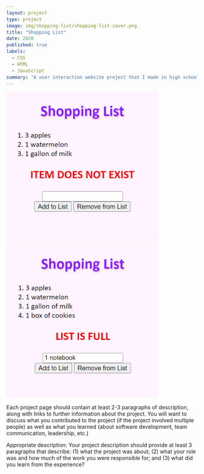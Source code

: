 ```yaml
---
layout: project
type: project
image: img/shopping-list/shopping-list-cover.png
title: "Shopping List"
date: 2020
published: true
labels:
  - CSS
  - HTML
  - JavaScript
summary: "A user interaction website project that I made in high school."
---
```


<div class="text-center">
  <img width="400px" src="../img/shopping-list/dne.png" >
  <img width="400px" src="../img/shopping-list/full.png" >
</div>

Each project page should contain at least 2-3 paragraphs of description, along with links to further information about the project. You will want to discuss what you contributed to the project (if the project involved multiple people) as well as what you learned (about software development, team communication, leadership, etc.)

Appropriate description: Your project description should provide at least 3 paragraphs that describe: (1) what the project was about; (2) what your role was and how much of the work you were responsible for; and (3) what did you learn from the experience?